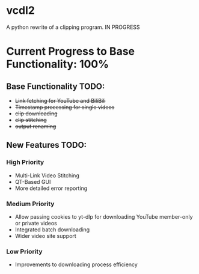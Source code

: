 # vcdl2
A python rewrite of a clipping program. IN PROGRESS

# Current Progress to Base Functionality: 100%

## Base Functionality TODO:
- ~~Link fetching for YouTube and BiliBili~~
- ~~Timestamp processing for single videos~~
- ~~clip downloading~~
- ~~clip stitching~~
- ~~output renaming~~

## New Features TODO:

### High Priority

- Multi-Link Video Stitching
- QT-Based GUI
- More detailed error reporting

### Medium Priority

- Allow passing cookies to yt-dlp for downloading YouTube member-only or private videos
- Integrated batch downloading
- Wider video site support

### Low Priority

- Improvements to downloading process efficiency
